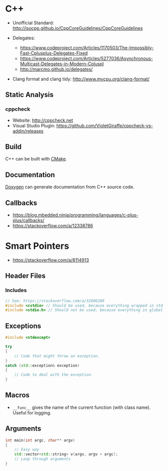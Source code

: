 # C++

- Unofficial Standard: http://isocpp.github.io/CppCoreGuidelines/CppCoreGuidelines

- Delegates:
  - https://www.codeproject.com/Articles/1170503/The-Impossibly-Fast-Cplusplus-Delegates-Fixed
  - https://www.codeproject.com/Articles/5277036/Asynchronous-Multicast-Delegates-in-Modern-Cpluspl
  - http://marcmo.github.io/delegates/

- Clang format and clang tidy: http://www.mycpu.org/clang-format/

## Static Analysis

### cppcheck

- Website: http://cppcheck.net
- Visual Studio Plugin: https://github.com/VioletGiraffe/cppcheck-vs-addin/releases

## Build

C++ can be built with [CMake](./CMake.md).
## Documentation

[Doxygen](./Doxygen.md) can generate documentation from C++ source code.

## Callbacks

- https://blog.mbedded.ninja/programming/languages/c-plus-plus/callbacks/
- https://stackoverflow.com/a/12338786

# Smart Pointers

- https://stackoverflow.com/a/8114913

## Header Files

### Includes

```cpp
// See: https://stackoverflow.com/a/32606280
#include <cstdio> // Should be used, because everything wrapped in std namespace.
#include <stdio.h> // Should not be used, because everything in global namespace.
```

## Exceptions

```cpp
#include <stdexcept>

try
{
    // Code that might throw an exception.
}
catch (std::exception& exception)
{
    // Code to deal with the exception.
}
```

## Macros

- `__func__` gives the name of the current function (with class name). Useful for logging.

## Arguments
```cpp
int main(int argc, char** argv)
{
	// Easy way
	std::vector<std::string> v(argv, argv + argc);
	// Loop through arguments
}
```